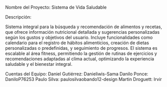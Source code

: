 Nombre del Proyecto: Sistema de Vida Saludable

Descripción:

Sistema integral para la búsqueda y recomendación de alimentos y recetas, que ofrece información nutricional detallada y sugerencias personalizadas según los gustos y objetivos del usuario. Incluye funcionalidades como calendario para el registro de hábitos alimenticios, creación de dietas personalizadas o predefinidas, y seguimiento de progresos. El sistema es escalable al área fitness, permitiendo la gestión de rutinas de ejercicios y recomendaciones adaptadas al clima actual, optimizando la experiencia saludable y el bienestar integral.

Cuentas del Equipo:
Daniel Gutiérrez: Danieliwis-Sama
Danilo Ponce: DaniloP76253
Paulo Silva: paulosilvaobando12-design
Martin Droguett: Irvir
